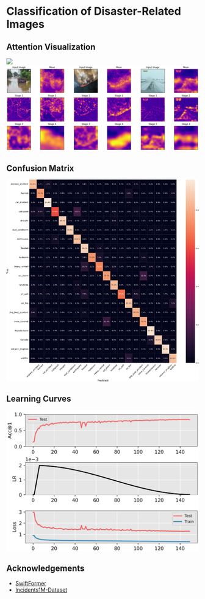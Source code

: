 # Classification of Disaster-Related Images

## Attention Visualization
<img src="examples/examples.gif">
<img src="examples/attention_stages.png">

## Confusion Matrix
<img src="examples/confusion_matrix.png">

## Learning Curves
<img src="examples/learning_curves.png">

## Acknowledgements
- [SwiftFormer](https://github.com/Amshaker/SwiftFormer)
- [Incidents1M-Dataset](http://incidentsdataset.csail.mit.edu/)
